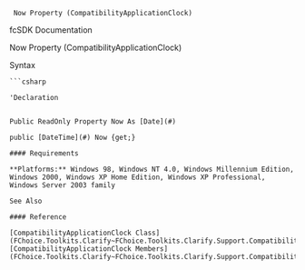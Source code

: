 ﻿     Now Property (CompatibilityApplicationClock)                                                   

fcSDK Documentation

Now Property (CompatibilityApplicationClock)

Syntax

```vbnet
```csharp

'Declaration
 

Public ReadOnly Property Now As [Date](#)

public [DateTime](#) Now {get;}

#### Requirements

**Platforms:** Windows 98, Windows NT 4.0, Windows Millennium Edition, Windows 2000, Windows XP Home Edition, Windows XP Professional, Windows Server 2003 family

See Also

#### Reference

[CompatibilityApplicationClock Class](FChoice.Toolkits.Clarify~FChoice.Toolkits.Clarify.Support.CompatibilityApplicationClock.md)  
[CompatibilityApplicationClock Members](FChoice.Toolkits.Clarify~FChoice.Toolkits.Clarify.Support.CompatibilityApplicationClock_members.md)